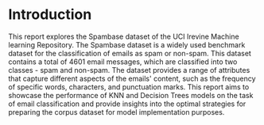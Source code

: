 
# Introduction

This report explores the Spambase dataset of the UCI Irevine Machine learning Repository. The 
Spambase dataset is a widely used benchmark dataset for the classification of emails as spam or 
non-spam. This dataset contains a total of 4601 email messages, which are classified into two 
classes - spam and non-spam. The dataset provides a range of attributes that capture different 
aspects of the emails' content, such as the frequency of specific words, characters, and 
punctuation marks.
This report aims to showcase the performance of KNN and Decision Trees models on the task of 
email classification and provide insights into the optimal strategies for preparing the corpus 
dataset for model implementation purposes.
